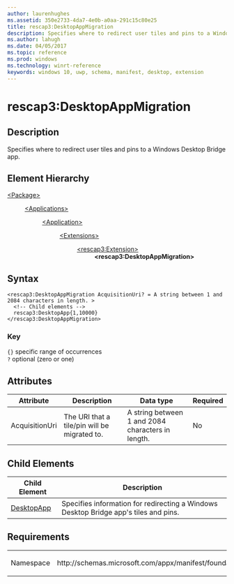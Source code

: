 ```yaml
---
author: laurenhughes
ms.assetid: 350e2733-4da7-4e0b-a0aa-291c15c80e25
title: rescap3:DesktopAppMigration
description: Specifies where to redirect user tiles and pins to a Windows Desktop Bridge app.
ms.author: lahugh
ms.date: 04/05/2017
ms.topic: reference
ms.prod: windows
ms.technology: winrt-reference
keywords: windows 10, uwp, schema, manifest, desktop, extension 
---
```


# rescap3:DesktopAppMigration


## Description
Specifies where to redirect user tiles and pins to a Windows Desktop Bridge app.

## Element Hierarchy
<dl>
<dt><a href="element-package.md">&lt;Package&gt;</a></dt>
<dd>
<dl>
<dt><a href="element-applications.md">&lt;Applications&gt;</a></dt>
<dd>
<dl>
<dt><a href="element-application.md">&lt;Application&gt;</a></dt>
<dd>
<dl>
<dt><a href="element-1-extensions.md">&lt;Extensions&gt;</a></dt>
<dd>
<dl>
<dt><a href="element-rescap3-extension.md">&lt;rescap3:Extension&gt;</a></dt>
<dd><b>&lt;rescap3:DesktopAppMigration&gt;</b></dd>
</dl>
</dd>
</dl>
</dd>
</dl>
</dd>
</dl>
</dd>
</dl>


## Syntax
```syntax
<rescap3:DesktopAppMigration AcquisitionUri? = A string between 1 and 2084 characters in length. >
  <!-- Child elements -->
  rescap3:DesktopApp{1,10000}
</rescap3:DesktopAppMigration>
```

### Key
`{}` specific range of occurrences  
`?` optional (zero or one)

## Attributes
| Attribute | Description | Data type | Required |
|-----------|-------------|-----------|----------|
| AcquisitionUri | The URI that a tile/pin will be migrated to. | A string between 1 and 2084 characters in length. | No |

## Child Elements
| Child Element | Description |
|---------------|-------------|
| [DesktopApp](element-rescap3-desktopapp.md) | Specifies information for redirecting a Windows Desktop Bridge app's tiles and pins. |

## Requirements

<table>
<colgroup>
<col width="50%" />
<col width="50%" />
</colgroup>
<tbody>
<tr class="odd">
<td><p>Namespace</p></td>
<td><p>http://schemas.microsoft.com/appx/manifest/foundation/windows10/restrictedcapabilities/3</p></td>
</tr>
</tbody>
</table>